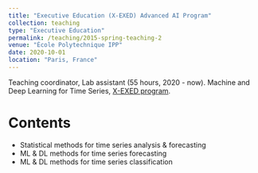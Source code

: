 ```yaml
---
title: "Executive Education (X-EXED) Advanced AI Program"
collection: teaching
type: "Executive Education"
permalink: /teaching/2015-spring-teaching-2
venue: "École Polytechnique IPP"
date: 2020-10-01
location: "Paris, France"
---
```

Teaching coordinator, Lab assistant (55 hours, 2020 - now).
Machine and Deep Learning for Time Series, [X-EXED program](https://exed.polytechnique.edu/formations/data/data-sciences-intelligence-artificielle).

Contents
======
* Statistical methods for time series analysis & forecasting
* ML & DL methods for time series forecasting
* ML & DL methods for time series classification
